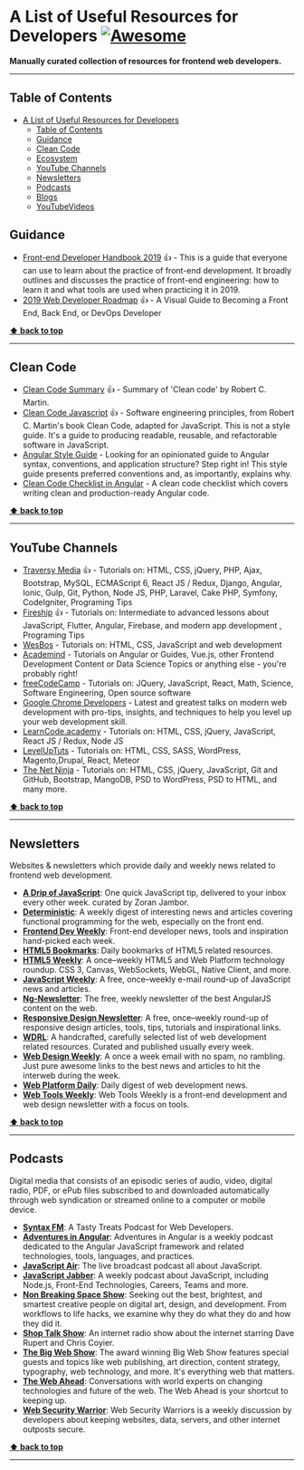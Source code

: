 # A List of Useful Resources for Developers [![Awesome](https://cdn.rawgit.com/sindresorhus/awesome/d7305f38d29fed78fa85652e3a63e154dd8e8829/media/badge.svg)](https://github.com/sindresorhus/awesome)

**Manually curated collection of resources for frontend web developers.**


---------------------------------------------------------

## Table of Contents

- [A List of Useful Resources for Developers](#a-list-of-useful-resources-for-developers)
  - [Table of Contents](#table-of-contents)
  - [Guidance](#guidance)
  - [Clean Code](#clean-code)
  - [Ecosystem](#ecosystem)
  - [YouTube Channels](#youtube-channels)
  - [Newsletters](#newsletters)
  - [Podcasts](#podcasts)
  - [Blogs](#blogs)
  - [YouTubeVideos](#youtubevideos)
  
## Guidance

- [Front-end Developer Handbook 2019](https://frontendmasters.com/books/front-end-handbook/2019/) 👍 - This is a guide that everyone can use to learn about the practice of front-end development. It broadly outlines and discusses the practice of front-end engineering: how to learn it and what tools are used when practicing it in 2019.
- [2019 Web Developer Roadmap](https://www.freecodecamp.org/news/2019-web-developer-roadmap/) 👍 - A Visual Guide to Becoming a Front End, Back End, or DevOps Developer

**[⬆ back to top](#table-of-contents)**

---------------------------------------------------------
  
## Clean Code

- [Clean Code Summary](https://gist.github.com/wojteklu/73c6914cc446146b8b533c0988cf8d29) 👍 - Summary of 'Clean code' by Robert C. Martin.
- [Clean Code Javascript](https://github.com/ryanmcdermott/clean-code-javascript/blob/master/README.md) 👍 - Software engineering principles, from Robert C. Martin's book Clean Code, adapted for JavaScript. This is not a style guide. It's a guide to producing readable, reusable, and refactorable software in JavaScript.
- [Angular Style Guide](https://angular.io/guide/styleguide) - Looking for an opinionated guide to Angular syntax, conventions, and application structure? Step right in! This style guide presents preferred conventions and, as importantly, explains why.
- [Clean Code Checklist in Angular](https://itnext.io/clean-code-checklist-in-angular-%EF%B8%8F-10d4db877f74) - A clean code checklist which covers writing clean and production-ready Angular code.

**[⬆ back to top](#table-of-contents)**

---------------------------------------------------------

## YouTube Channels

- [Traversy Media](https://www.youtube.com/user/TechGuyWeb/) 👍 - Tutorials on: HTML, CSS, jQuery, PHP, Ajax, Bootstrap, MySQL, ECMAScript 6, React JS / Redux, Django, Angular, Ionic, Gulp, Git, Python, Node JS, PHP, Laravel, Cake PHP, Symfony, CodeIgniter, Programing Tips
- [Fireship](https://www.youtube.com/channel/UCsBjURrPoezykLs9EqgamOA) 👍 - Tutorials on: Intermediate to advanced lessons about JavaScript, Flutter, Angular, Firebase, and modern app development
, Programing Tips
- [WesBos](https://www.youtube.com/user/wesbos/videos) - Tutorials on: HTML, CSS, JavaScript and web development
- [Academind](https://www.youtube.com/channel/UCSJbGtTlrDami-tDGPUV9-w/videos) - Tutorials on Angular or Guides, Vue.js, other Frontend Development Content or Data Science Topics or anything else - you're probably right!
- [freeCodeCamp](https://www.youtube.com/channel/UC8butISFwT-Wl7EV0hUK0BQ/) - Tutorials on: JQuery, JavaScript, React, Math, Science, Software Engineering, Open source software
- [Google Chrome Developers](https://www.youtube.com/user/ChromeDevelopers) - Latest and greatest talks on modern web development with pro-tips, insights, and techniques to help you level up your web development skill.
- [LearnCode.academy](https://www.youtube.com/user/learncodeacademy/) - Tutorials on: HTML, CSS, jQuery, JavaScript, React JS / Redux, Node JS
- [LevelUpTuts](https://www.youtube.com/user/LevelUpTuts/) - Tutorials on: HTML, CSS, SASS, WordPress, Magento,Drupal, React, Meteor
- [The Net Ninja](https://www.youtube.com/channel/UCW5YeuERMmlnqo4oq8vwUpg/) - Tutorials on: HTML, CSS, jQuery, JavaScript, Git and GitHub, Bootstrap, MangoDB, PSD to WordPress, PSD to HTML, and many more.


**[⬆ back to top](#table-of-contents)**

---------------------------------------------------------

## Newsletters

Websites & newsletters which provide daily and weekly news related to frontend web development.
+ **[A Drip of JavaScript](http://adripofjavascript.com/)**: One quick JavaScript tip, delivered to your inbox every other week.
curated by Zoran Jambor.
+ **[Deterministic](https://deterministic.curated.co/)**: A weekly digest of interesting news and articles covering functional programming for the web, especially on the front end.
+ **[Frontend Dev Weekly](http://frontenddevweekly.com/)**: Front-end developer news, tools and inspiration hand-picked each week.
+ **[HTML5 Bookmarks](http://html5bookmarks.com/)**: Daily bookmarks of HTML5 related resources.
+ **[HTML5 Weekly](http://html5weekly.com/)**: A once–weekly HTML5 and Web Platform technology roundup. CSS 3, Canvas, WebSockets, WebGL, Native Client, and more.
+ **[JavaScript Weekly](http://javascriptweekly.com/)**: A free, once–weekly e-mail round-up of JavaScript news and articles.
+ **[Ng-Newsletter](http://www.ng-newsletter.com/)**: The free, weekly newsletter of the best AngularJS content on the web.
+ **[Responsive Design Newsletter](http://responsivedesignweekly.com/)**: A free, once–weekly round-up of responsive design articles, tools, tips, tutorials and inspirational links.
+ **[WDRL](https://wdrl.info/)**: A handcrafted, carefully selected list of web development related resources. Curated and published usually every week.
+ **[Web Design Weekly](https://web-design-weekly.com/)**: A once a week email with no spam, no rambling. Just pure awesome links to the best news and articles to hit the interweb during the week.
+ **[Web Platform Daily](http://webplatformdaily.org/)**: Daily digest of web development news.
+ **[Web Tools Weekly](http://webtoolsweekly.com/)**: Web Tools Weekly is a front-end development and web design newsletter with a focus on tools.


**[⬆ back to top](#table-of-contents)**

---------------------------------------------------------

## Podcasts

Digital media that consists of an episodic series of audio, video, digital radio, PDF, or ePub files subscribed to and downloaded automatically through web syndication or streamed online to a computer or mobile device.

+ **[Syntax FM](https://syntax.fm/)**: A Tasty Treats Podcast for Web Developers.
+ **[Adventures in Angular](https://devchat.tv/adv-in-angular)**: Adventures in Angular is a weekly podcast dedicated to the Angular JavaScript framework and related technologies, tools, languages, and practices.
+ **[JavaScript Air](https://javascriptair.com/)**: The live broadcast podcast all about JavaScript.
+ **[JavaScript Jabber](https://devchat.tv/js-jabber/)**: A weekly podcast about JavaScript, including Node.js, Front-End Technologies, Careers, Teams and more.
+ **[Non Breaking Space Show](http://goodstuff.fm/nbsp)**: Seeking out the best, brightest, and smartest creative people on digital art, design, and development. From workflows to life hacks, we examine why they do what they do and how they did it.
+ **[Shop Talk Show](http://shoptalkshow.com/)**: An internet radio show about the internet starring Dave Rupert and Chris Coyier.
+ **[The Big Web Show](http://5by5.tv/bigwebshow)**: The award winning Big Web Show features special guests and topics like web publishing, art direction, content strategy, typography, web technology, and more. It's everything web that matters.
+ **[The Web Ahead](http://5by5.tv/webahead)**: Conversations with world experts on changing technologies and future of the web. The Web Ahead is your shortcut to keeping up.
+ **[Web Security Warrior](https://devchat.tv/web-sec-warriors)**: Web Security Warriors is a weekly discussion by developers about keeping websites, data, servers, and other internet outposts secure.


**[⬆ back to top](#table-of-contents)**

---------------------------------------------------------

